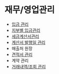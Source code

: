 # 재무/영업관리

* [입금 관리](undefined.md)
* [지부별 입금관리](undefined-1.md)
* [세금계산서관리](undefined-2.md)
* [계산서 발행일 관리](undefined-3.md)
* 매출처 원장
* [견적서 관리](undefined-5.md)
* 계약 관리
* [거래내역/조회 관리](undefined-7.md)

